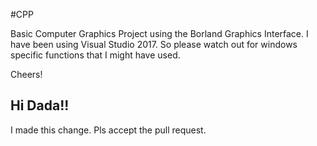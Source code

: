 #CPP

Basic Computer Graphics Project using the Borland Graphics Interface.
I have been using Visual Studio 2017. So please watch out for windows specific 
functions that I might have used.

Cheers!

## Hi Dada!!

I made this change.
Pls accept the pull request.
